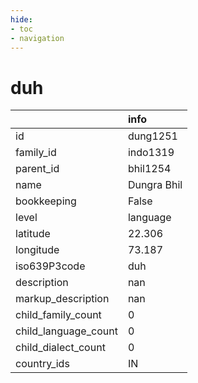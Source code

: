 ```yaml
---
hide:
- toc
- navigation
---
```

# duh
|                      | info        |
|:---------------------|:------------|
| id                   | dung1251    |
| family_id            | indo1319    |
| parent_id            | bhil1254    |
| name                 | Dungra Bhil |
| bookkeeping          | False       |
| level                | language    |
| latitude             | 22.306      |
| longitude            | 73.187      |
| iso639P3code         | duh         |
| description          | nan         |
| markup_description   | nan         |
| child_family_count   | 0           |
| child_language_count | 0           |
| child_dialect_count  | 0           |
| country_ids          | IN          |